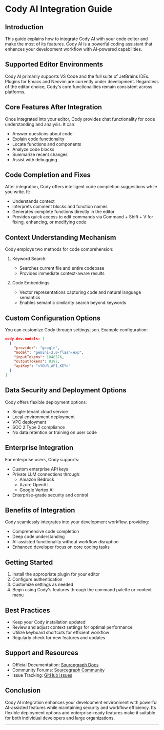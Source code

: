 # Cody AI Integration Guide

## Introduction
This guide explains how to integrate Cody AI with your code editor and make the most of its features. Cody AI is a powerful coding assistant that enhances your development workflow with AI-powered capabilities.

## Supported Editor Environments

Cody AI primarily supports VS Code and the full suite of JetBrains IDEs. Plugins for Emacs and Neovim are currently under development. Regardless of the editor choice, Cody's core functionalities remain consistent across platforms.

## Core Features After Integration

Once integrated into your editor, Cody provides chat functionality for code understanding and analysis. It can:
- Answer questions about code
- Explain code functionality
- Locate functions and components
- Analyze code blocks
- Summarize recent changes
- Assist with debugging

## Code Completion and Fixes

After integration, Cody offers intelligent code completion suggestions while you write. It:
- Understands context
- Interprets comment blocks and function names
- Generates complete functions directly in the editor
- Provides quick access to edit commands via Command + Shift + V for fixing, enhancing, or modifying code

## Context Understanding Mechanism

Cody employs two methods for code comprehension:

1. Keyword Search
   - Searches current file and entire codebase
   - Provides immediate context-aware results

2. Code Embeddings
   - Vector representations capturing code and natural language semantics
   - Enables semantic similarity search beyond keywords

## Custom Configuration Options

You can customize Cody through settings.json. Example configuration:

```json
cody.dev.models: [
  {
    "provider": "google",
    "model": "gemini-2.0-flash-exp",
    "inputTokens": 1048576,
    "outputTokens": 8192,
    "apiKey": "<YOUR_API_KEY>"
  }
]
```

## Data Security and Deployment Options

Cody offers flexible deployment options:
- Single-tenant cloud service
- Local environment deployment
- VPC deployment
- SOC 2 Type 2 compliance
- No data retention or training on user code

## Enterprise Integration

For enterprise users, Cody supports:
- Custom enterprise API keys
- Private LLM connections through:
  - Amazon Bedrock
  - Azure OpenAI
  - Google Vertex AI
- Enterprise-grade security and control

## Benefits of Integration

Cody seamlessly integrates into your development workflow, providing:
- Comprehensive code completion
- Deep code understanding
- AI-assisted functionality without workflow disruption
- Enhanced developer focus on core coding tasks

## Getting Started

1. Install the appropriate plugin for your editor
2. Configure authentication
3. Customize settings as needed
4. Begin using Cody's features through the command palette or context menu

## Best Practices

- Keep your Cody installation updated
- Review and adjust context settings for optimal performance
- Utilize keyboard shortcuts for efficient workflow
- Regularly check for new features and updates

## Support and Resources

- Official Documentation: [Sourcegraph Docs](https://docs.sourcegraph.com/cody)
- Community Forums: [Sourcegraph Community](https://github.com/sourcegraph/sourcegraph/discussions)
- Issue Tracking: [GitHub Issues](https://github.com/sourcegraph/sourcegraph/issues)

## Conclusion

Cody AI integration enhances your development environment with powerful AI-assisted features while maintaining security and workflow efficiency. Its flexible deployment options and enterprise-ready features make it suitable for both individual developers and large organizations.

---